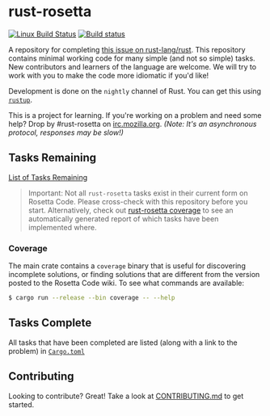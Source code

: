 # rust-rosetta #
[![Linux Build Status](https://travis-ci.org/rust-rosetta/rust-rosetta.png)](https://travis-ci.org/rust-rosetta/rust-rosetta)
[![Build status](https://ci.appveyor.com/api/projects/status/b5o4m2023ysex1br?svg=true)](https://ci.appveyor.com/project/euclio/rust-rosetta)

A repository for completing [this issue on rust-lang/rust](https://github.com/rust-lang/rust/issues/10513). This repository contains minimal working code for many simple (and not so simple) tasks. New contributors and learners of the language are welcome. We will try to work with you to make the code more idiomatic if you'd like!

Development is done on the `nightly` channel of Rust. You can get this using [`rustup`](https://www.rustup.rs/).

This is a project for learning. If you're working on a problem and need some help? Drop by #rust-rosetta on [irc.mozilla.org](https://kiwiirc.com/client/irc.mozilla.org). *(Note: It's an asynchronous protocol, responses may be slow!)*

## Tasks Remaining ##

[List of Tasks Remaining](http://rosettacode.org/wiki/Reports:Tasks_not_implemented_in_Rust)

> Important: Not all `rust-rosetta` tasks exist in their current form on Rosetta Code. Please cross-check with this repository before you start. Alternatively, check out [rust-rosetta coverage](https://euclio.github.io/rosetta-coverage) to see an automatically generated report of which tasks have been implemented where.

### Coverage ###

The main crate contains a `coverage` binary that is useful for discovering
incomplete solutions, or finding solutions that are different from the version
posted to the Rosetta Code wiki. To see what commands are available:

```sh
$ cargo run --release --bin coverage -- --help
```

## Tasks Complete ##

All tasks that have been completed are listed (along with a link to the problem) in [`Cargo.toml`](./Cargo.toml)

## Contributing ##

Looking to contribute? Great! Take a look at [CONTRIBUTING.md](CONTRIBUTING.md) to get started.
